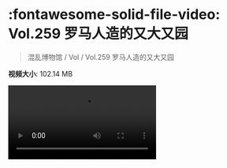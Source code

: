 # :fontawesome-solid-file-video: Vol.259 罗马人造的又大又园

> 混乱博物馆 / Vol / Vol.259 罗马人造的又大又园

**视频大小**: 102.14 MB

<div class="video"><video src="https://file.hsyhx.top/archive/混乱博物馆/Vol/Vol.259 罗马人造的又大又园.mp4" controls preload>🤔 您的浏览器不支持 video 标签</video></div>